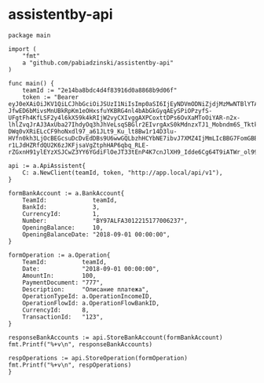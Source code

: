 # assistentby-api

	package main

	import (
		"fmt"
		a "github.com/pabiadzinski/assistentby-api"
	)

	func main() {
		teamId := "2e14ba8bdc4d4f83916d0a8868b9d06f"
		token := "Bearer eyJ0eXAiOiJKV1QiLCJhbGciOiJSUzI1NiIsImp0aSI6IjEyNDVmODNiZjdjMzMwNTBlYTA5MjY0MThmZjJiYjQ1ZDhhNDk3ZWY4YzZkYWY2MmYzYTE1ZDE1YzY0MjA0NGU2MGM1M2M4OTk4YWE3MWQ5In0.eyJhdWQiOiIxIiwianRpIjoiMTI0NWY4M2JmN2MzMzA1MGVhMDkyNjQxOGZmMmJiNDVkOGE0OTdlZjhjNmRhZjYyZjNhMTVkMTVjNjQyMDQ0ZTYwYzUzYzg5OThhYTcxZDkiLCJpYXQiOjE1Mzg0Njk1MjUsIm5iZiI6MTUzODQ2OTUyNSwiZXhwIjoxODU0MDg4NzI0LCJzdWIiOiIxOSIsInNjb3BlcyI6W119.JcMn4h6l9_j0mniBpDxWjnLppjVVyva_BCIwU1CaBsGmj3WR5HDEr1lHcydr9BJDiLElK3zmHw_Mjxi15ndkqii4vlU1qjKdI-JfwED6bMivsMnUBkRpKm1eOHxsfuYKBRG4nl4bAbGkGyqAEySPiOPzyfS-UFgtFh4KfLSF2y4l6kX59k4kRIjW2vyCXIvggAXPCoxttDPs6OvXaMToOiYAR-n2x-lhlZvqJrAJ3AxUba27IhdyOq3hJhVeLsqSBGlr2EIvrgAxS0kMdnzxTJ1_Mobndm6S_Tktk5U5yGVq-DWq0vXRiELcCF9hoNxdl97_a61JLt9_Ku_lt8Bw1r14D3lu-HVfn0kh3LjOcBEGcsuDcDvEdDBs9U6wwGQLbzhHCYbNE7ibvJ7XMZ4IjMmLIcBBG7FomGBBvO_zwnEw6pRY8UwQT8KzymM5p3xPjOELcAMVcbiyqMx7FuFm7qMjSvjl2fY7jYfJM4msnuJT002tXhWpwIFJaBI6rIDnf3rPWa0jzc9LBxqLmPNS1mkC5SXtn4MX-r1LJdHZRfdQU2K6zJKFjsaVgZtphHAP6qbq_RLE-rZGxnH91ylEYzXSJCwZ3YY6YGdiFlOeJT33tEnP4K7cnJlXH9_Idde6Cg64T9iATWr_ol99cMSJn84k0gFOc5OBc6kWu5vUFu4"

	api := a.ApiAssistent{
		C: a.NewClient(teamId, token, "http://app.local/api/v1"),
	}

	formBankAccount := a.BankAccount{
		TeamId:             teamId,
		BankId:             3,
		CurrencyId:         1,
		Number:             "BY97ALFA3012215177006237",
		OpeningBalance:     10,
		OpeningBalanceDate: "2018-09-01 00:00:00",
	}

	formOperation := a.Operation{
		TeamId:          teamId,
		Date:            "2018-09-01 00:00:00",
		AmountIn:        100,
		PaymentDocument: "777",
		Description:     "Описание платежа",
		OperationTypeId: a.OperationIncomeID,
		OperationFlowId: a.OperationFlowBankID,
		CurrencyId:      8,
		TransactionId:   "123",
	}

	responseBankAccounts := api.StoreBankAccount(formBankAccount)
	fmt.Printf("%+v\n", responseBankAccounts)

	respOperations := api.StoreOperation(formOperation)
	fmt.Printf("%+v\n", respOperations)
	}
